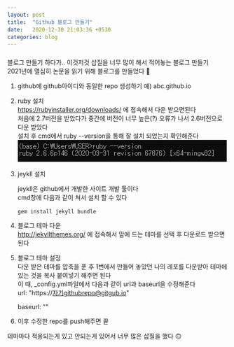 ```yaml
---
layout: post
title:  "Github 블로그 만들기"
date:   2020-12-30 21:03:36 +0530
categories: blog
---
```


### 

블로그 만들기 하다가.. 이것저것 삽질을 너무 많이 해서 적어놓는 블로그 만들기  
2021년에 열심히 논문을 읽기 위해 블로그를 만들었다 🙂  

1. github에 github아이디와 동일한 repo 생성하기
   예) abc.github.io

2. ruby 설치  
   https://rubyinstaller.org/downloads/ 에 접속해서 다운 받으면된다  
   처음에 2.7버전을 받았다가 중간에 버전이 너무 높은(?) 오류가 나서 2.6버전으로 다운 받았다   
   설치 후 cmd에서 ruby --version을 통해 잘 설치 되었는지 확인해준다  
   ![image-20201230210239050](/assets/post/post1/img1.png)

3. jeykll 설치  

   jeykll은  github에서 개발한 사이트 개발 툴이다  
   cmd창에 다음과 같이 쳐서 설치 할 수 있다  

   ```
   gem install jekyll bundle
   ```

4. 블로그 테마 다운  
   http://jekyllthemes.org/ 에 접속해서 맘에 드는 테마를 선택 후 다운로드 받으면 된다  

5. 블로그 테마 설정  
   다운 받은 테마를 압축을 푼 후 1번에서 만들어 놓았던 나의 레포를 다운받아 테마에 있는 것을 복사 붙여넣기 해주면 된다  
   이 때, _config.yml파일에서 다음과 같이 url과 baseurl을 수정해준다  
   url: "https://자기githubrepo@gitgub.io"   

   baseurl: ""

6. 이후 수정한 repo를 push해주면 끝 





테마마다 적용되는게 있고 안되는게 있어서 너무 많은 삽질을 했다 🙃